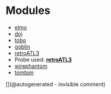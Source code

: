 
# Modules

* [elmo](/elmo/)
* [doj](/doj/)
* [tobo](/retired/tobo/)
* [goblin](/goblin/)
* [retroATL3](/retroATL3/)
* Probe used: __[retroATL3](/include/probes/auto/retroATL3.md)__
* [wirephantom](/wirephantom/)
* [tomtom](/retired/tomtom/)


[](@autogenerated - invisible comment)